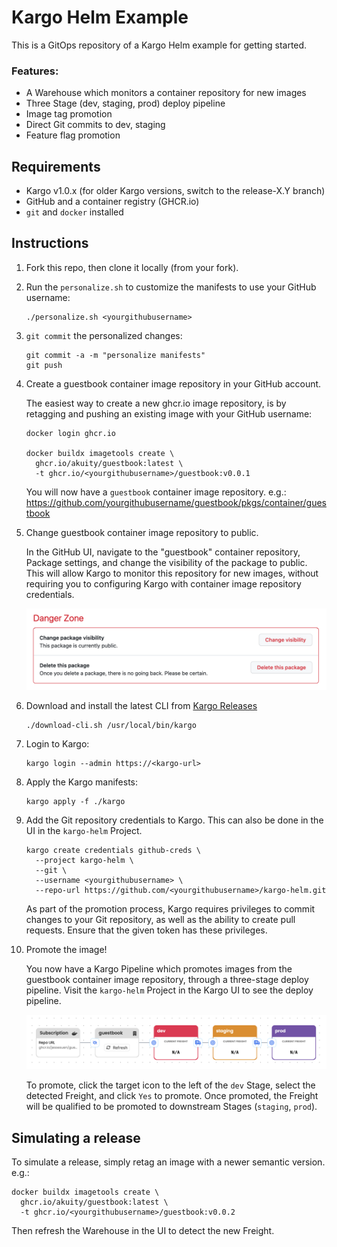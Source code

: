 # Kargo Helm Example

This is a GitOps repository of a Kargo Helm example for getting started.

### Features:

* A Warehouse which monitors a container repository for new images
* Three Stage (dev, staging, prod) deploy pipeline
* Image tag promotion
* Direct Git commits to dev, staging
* Feature flag promotion

## Requirements

* Kargo v1.0.x (for older Kargo versions, switch to the release-X.Y branch)
* GitHub and a container registry (GHCR.io)
* `git` and `docker` installed

## Instructions

1. Fork this repo, then clone it locally (from your fork).
2. Run the `personalize.sh` to customize the manifests to use your GitHub
   username:

   ```shell
   ./personalize.sh <yourgithubusername>
   ```
3. `git commit` the personalized changes:

   ```shell
   git commit -a -m "personalize manifests"
   git push
   ```
4. Create a guestbook container image repository in your GitHub account. 

   The easiest way to create a new ghcr.io image repository, is by retagging and 
   pushing an existing image with your GitHub username:

   ```shell
   docker login ghcr.io

   docker buildx imagetools create \
     ghcr.io/akuity/guestbook:latest \
     -t ghcr.io/<yourgithubusername>/guestbook:v0.0.1
   ```

   You will now have a `guestbook` container image repository. e.g.:
   https://github.com/yourgithubusername/guestbook/pkgs/container/guestbook

5. Change guestbook container image repository to public.

   In the GitHub UI, navigate to the "guestbook" container repository, Package
   settings, and change the visibility of the package to public. This will allow
   Kargo to monitor this repository for new images, without requiring you to 
   configuring Kargo with container image repository credentials.

   ![change-package-visibility](docs/change-package-visibility.png)

6. Download and install the latest CLI from [Kargo Releases](https://github.com/akuity/kargo/releases/latest)

   ```shell
   ./download-cli.sh /usr/local/bin/kargo
   ```

7. Login to Kargo:

   ```shell
   kargo login --admin https://<kargo-url>
   ```

8. Apply the Kargo manifests:

   ```shell
   kargo apply -f ./kargo
   ```

9. Add the Git repository credentials to Kargo. This can also be done in the UI
   in the `kargo-helm` Project.

   ```shell
   kargo create credentials github-creds \
     --project kargo-helm \
     --git \
     --username <yourgithubusername> \
     --repo-url https://github.com/<yourgithubusername>/kargo-helm.git
   ```

   As part of the promotion process, Kargo requires privileges to commit changes
   to your Git repository, as well as the ability to create pull requests. Ensure
   that the given token has these privileges.

10. Promote the image!

    You now have a Kargo Pipeline which promotes images from the guestbook
    container image repository, through a three-stage deploy pipeline. Visit
    the `kargo-helm` Project in the Kargo UI to see the deploy pipeline.

    ![pipeline](docs/pipeline.png)

    To promote, click the target icon to the left of the `dev` Stage, select
    the detected Freight, and click `Yes` to promote. Once promoted, the Freight
    will be qualified to be promoted to downstream Stages (`staging`, `prod`).


## Simulating a release

To simulate a release, simply retag an image with a newer semantic version. e.g.:

```shell
docker buildx imagetools create \
  ghcr.io/akuity/guestbook:latest \
  -t ghcr.io/<yourgithubusername>/guestbook:v0.0.2
```

Then refresh the Warehouse in the UI to detect the new Freight.
